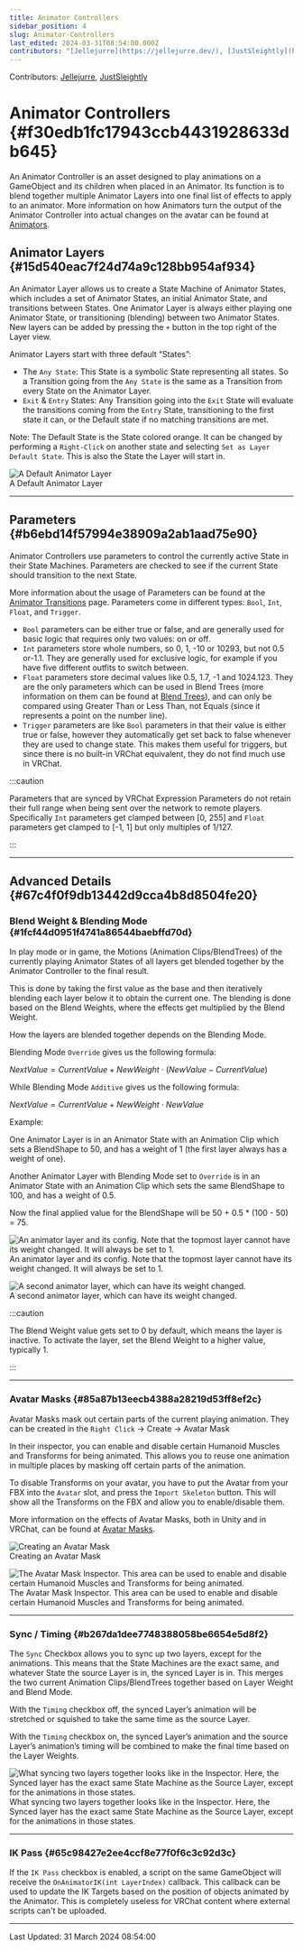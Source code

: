 ```yaml
---
title: Animator Controllers
sidebar_position: 4
slug: Animator-Controllers
last_edited: 2024-03-31T08:54:00.000Z
contributors: "[Jellejurre](https://jellejurre.dev/), [JustSleightly](https://vrc.sleightly.dev/)"
---
```

Contributors: [Jellejurre](https://jellejurre.dev/), [JustSleightly](https://vrc.sleightly.dev/)



# Animator Controllers {#f30edb1fc17943ccb4431928633db645}


An Animator Controller is an asset designed to play animations on a GameObject and its children when placed in an Animator. Its function is to blend together multiple Animator Layers into one final list of effects to apply to an animator. More information on how Animators turn the output of the Animator Controller into actual changes on the avatar can be found at [Animators](/docs/Unity-Animations/Animators).


## Animator Layers {#15d540eac7f24d74a9c128bb954af934}


<div class='notion-row'>
<div class='notion-column' style={{width: 'calc((100% - (min(32px, 4vw) * 1)) * 0.5)'}}>


An Animator Layer allows us to create a State Machine of Animator States, which includes a set of Animator States, an initial Animator State, and transitions between States. One Animator Layer is always either playing one Animator State, or transitioning (blending) between two Animator States. New layers can be added by pressing the `+` button in the top right of the Layer view.




Animator Layers start with three default “States”:


- The `Any State`: This State is a symbolic State representing all states. So a Transition going from the `Any State` is the same as a Transition from every State on the Animator Layer.
- `Exit` & `Entry` States: Any Transition going into the `Exit` State will evaluate the transitions coming from the `Entry` State, transitioning to the first state it can, or the Default state if no matching transitions are met.


Note: The Default State is the State colored orange. It can be changed by performing a `Right-Click` on another state and selecting `Set as Layer Default State`. This is also the State the Layer will start in.



</div><div className='notion-spacer'></div>

<div class='notion-column' style={{width: 'calc((100% - (min(32px, 4vw) * 1)) * 0.5)'}}>


![A Default Animator Layer](./10897445.png)<br/><GreyItalicText>A Default Animator Layer</GreyItalicText>


</div><div className='notion-spacer'></div>
</div>


---


## Parameters {#b6ebd14f57994e38909a2ab1aad75e90}


Animator Controllers use parameters to control the currently active State in their State Machines. Parameters are checked to see if the current State should transition to the next State. 


More information about the usage of Parameters can be found at the [Animator Transitions](/docs/Unity-Animations/Animator-Transitions) page. Parameters come in different types: `Bool`, `Int`, `Float`, and `Trigger`.

- `Bool` parameters can be either true or false, and are generally used for basic logic that requires only two values: on or off.
- `Int` parameters store whole numbers, so 0, 1, -10 or 10293, but not 0.5 or-1.1. They are generally used for exclusive logic, for example if you have five different outfits to switch between.
- `Float` parameters store decimal values like 0.5, 1.7, -1 and 1024.123. They are the only parameters which can be used in Blend Trees (more information on them can be found at [Blend Trees](/docs/Unity-Animations/BlendTrees)), and can only be compared using Greater Than or Less Than, not Equals (since it represents a point on the number line).
- `Trigger` parameters are like `Bool` parameters in that their value is either true or false, however they automatically get set back to false whenever they are used to change state. This makes them useful for triggers, but since there is no built-in VRChat equivalent, they do not find much use in VRChat.

:::caution

Parameters that are synced by VRChat Expression Parameters do not retain their full range when being sent over the network to remote players. Specifically `Int` parameters get clamped between [0, 255] and `Float` parameters get clamped to [-1, 1] but only multiples of 1/127.

:::




---


## Advanced Details {#67c4f0f9db13442d9cca4b8d8504fe20}


### Blend Weight & Blending Mode {#1fcf44d0951f4741a86544baebffd70d}


<div class='notion-row'>
<div class='notion-column' style={{width: 'calc((100% - (min(32px, 4vw) * 1)) * 0.5)'}}>


In play mode or in game, the Motions (Animation Clips/BlendTrees) of the currently playing Animator States of all layers get blended together by the Animator Controller to the final result. 



This is done by taking the first value as the base and then iteratively blending each layer below it to obtain the current one. The blending is done based on the Blend Weights, where the effects get multiplied by the Blend Weight.




How the layers are blended together depends on the Blending Mode.



Blending Mode `Override` gives us the following formula:



$NextValue = CurrentValue + NewWeight \cdot (NewValue - CurrentValue)$



While Blending Mode `Additive` gives us the following formula:



$NextValue = CurrentValue + NewWeight \cdot NewValue$




Example: 



One Animator Layer is in an Animator State with an Animation Clip which sets a BlendShape to 50, and has a weight of 1 (the first layer always has a weight of one).



Another Animator Layer with Blending Mode set to `Override` is in an Animator State with an Animation Clip which sets the same BlendShape to 100, and has a weight of 0.5.



Now the final applied value for the BlendShape will be 50 + 0.5 * (100 - 50) = 75.


</div><div className='notion-spacer'></div>

<div class='notion-column' style={{width: 'calc((100% - (min(32px, 4vw) * 1)) * 0.5)'}}>


![An animator layer and its config. Note that the topmost layer cannot have its weight changed. It will always be set to 1.](./16405974.png)<br/><GreyItalicText>An animator layer and its config. Note that the topmost layer cannot have its weight changed. It will always be set to 1.</GreyItalicText>



![A second animator layer, which can have its weight changed.](./297873896.png)<br/><GreyItalicText>A second animator layer, which can have its weight changed.</GreyItalicText>


</div><div className='notion-spacer'></div>
</div>


:::caution

The Blend Weight value gets set to 0 by default, which means the layer is inactive. To activate the layer, set the Blend Weight to a higher value, typically 1.

:::




---


### Avatar Masks {#85a87b13eecb4388a28219d53ff8ef2c}


<div class='notion-row'>
<div class='notion-column' style={{width: 'calc((100% - (min(32px, 4vw) * 2)) * 1.2916666666666665)'}}>


Avatar Masks mask out certain parts of the current playing animation. They can be created in the `Right Click` → Create → Avatar Mask




In their inspector, you can enable and disable certain Humanoid Muscles and Transforms for being animated. This allows you to reuse one animation in multiple places by masking off certain parts of the animation.




To disable Transforms on your avatar, you have to put the Avatar from your FBX into the `Avatar` slot, and press the `Import Skeleton` button. This will show all the Transforms on the FBX and allow you to enable/disable them.




More information on the effects of Avatar Masks, both in Unity and in VRChat, can be found at [Avatar Masks](/docs/Avatars/Avatar-Masks). 


</div><div className='notion-spacer'></div>

<div class='notion-column' style={{width: 'calc((100% - (min(32px, 4vw) * 2)) * 0.7083333333333335)'}}>



![Creating an Avatar Mask](./1757865687.png)<br/><GreyItalicText>Creating an Avatar Mask</GreyItalicText>


</div><div className='notion-spacer'></div>

<div class='notion-column' style={{width: 'calc((100% - (min(32px, 4vw) * 2)) * 0.75)'}}>


![The Avatar Mask Inspector. This area can be used to enable and disable certain Humanoid Muscles and Transforms for being animated.](./1468467156.png)<br/><GreyItalicText>The Avatar Mask Inspector. This area can be used to enable and disable certain Humanoid Muscles and Transforms for being animated.</GreyItalicText>


</div><div className='notion-spacer'></div>
</div>


---


### Sync / Timing {#b267da1dee7748388058be6654e5d8f2}


<div class='notion-row'>
<div class='notion-column' style={{width: 'calc((100% - (min(32px, 4vw) * 1)) * 0.5)'}}>


The `Sync` Checkbox allows you to sync up two layers, except for the animations. This means that the State Machines are the exact same, and whatever State the source Layer is in, the synced Layer is in. This merges the two current Animation Clips/BlendTrees together based on Layer Weight and Blend Mode. 




With the `Timing` checkbox off, the synced Layer’s animation will be stretched or squished to take the same time as the source Layer.



With the `Timing` checkbox on,  the synced Layer’s animation and the source Layer’s animation’s timing will be combined to make the final time based on the Layer Weights.


</div><div className='notion-spacer'></div>

<div class='notion-column' style={{width: 'calc((100% - (min(32px, 4vw) * 1)) * 0.5)'}}>


![What syncing two layers together looks like in the Inspector. Here, the Synced layer has the exact same State Machine as the Source Layer, except for the animations in those states.](./985735145.png)<br/><GreyItalicText>What syncing two layers together looks like in the Inspector. Here, the Synced layer has the exact same State Machine as the Source Layer, except for the animations in those states.</GreyItalicText>


</div><div className='notion-spacer'></div>
</div>


---


### IK Pass {#65c98427e2ee4ccf8e77f0f6c3c92d3c}


If the `IK Pass` checkbox is enabled, a script on the same GameObject will receive the `OnAnimatorIK(int LayerIndex)` callback. This callback can be used to update the IK Targets based on the position of objects animated by the Animator. This is completely useless for VRChat content where external scripts can't be uploaded.



---
<RightAlignedText>Last Updated: 31 March 2024 08:54:00</RightAlignedText>